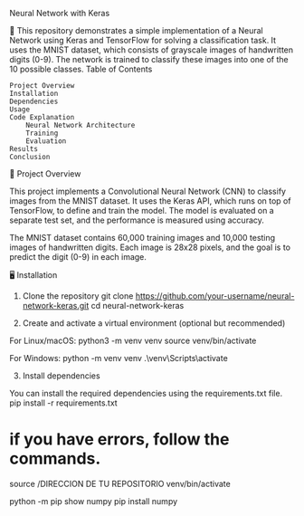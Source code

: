 Neural Network with Keras

📌 This repository demonstrates a simple implementation of a Neural Network using Keras and TensorFlow for solving a classification task. It uses the MNIST dataset, which consists of grayscale images of handwritten digits (0-9). The network is trained to classify these images into one of the 10 possible classes.
Table of Contents

    Project Overview
    Installation
    Dependencies
    Usage
    Code Explanation
        Neural Network Architecture
        Training
        Evaluation
    Results
    Conclusion

🚀 Project Overview

This project implements a Convolutional Neural Network (CNN) to classify images from the MNIST dataset. It uses the Keras API, which runs on top of TensorFlow, to define and train the model. The model is evaluated on a separate test set, and the performance is measured using accuracy.

The MNIST dataset contains 60,000 training images and 10,000 testing images of handwritten digits. Each image is 28x28 pixels, and the goal is to predict the digit (0-9) in each image.

🖥️ Installation
1. Clone the repository
git clone https://github.com/your-username/neural-network-keras.git
cd neural-network-keras

2. Create and activate a virtual environment (optional but recommended)

For Linux/macOS:
python3 -m venv venv
source venv/bin/activate

For Windows:
python -m venv venv
.\venv\Scripts\activate

3. Install dependencies

You can install the required dependencies using the requirements.txt file.
pip install -r requirements.txt



# if you have errors, follow the commands.

source /DIRECCION DE TU REPOSITORIO venv/bin/activate

python -m pip show numpy
pip install numpy





